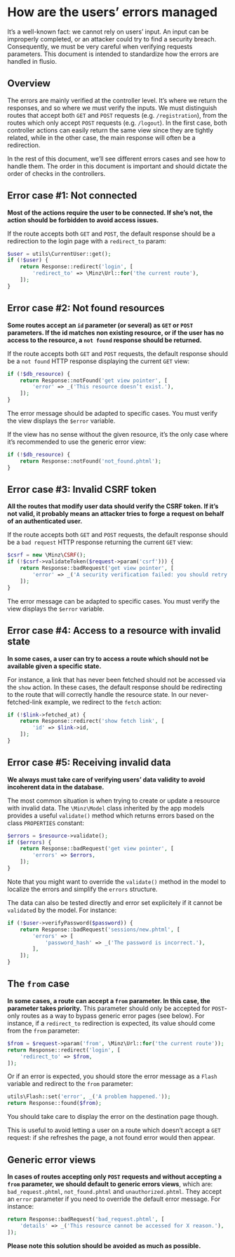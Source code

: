 # How are the users’ errors managed

It’s a well-known fact: we cannot rely on users’ input. An input can be
improperly completed, or an attacker could try to find a security breach.
Consequently, we must be very careful when verifying requests parameters. This
document is intended to standardize how the errors are handled in flusio.

## Overview

The errors are mainly verified at the controller level. It’s where we return
the responses, and so where we must verify the inputs. We must distinguish
routes that accept both `GET` and `POST` requests (e.g. `/registration`), from
the routes which only accept `POST` requests (e.g. `/logout`). In the first
case, both controller actions can easily return the same view since they are
tightly related, while in the other case, the main response will often be a
redirection.

In the rest of this document, we’ll see different errors cases and see how to
handle them. The order in this document is important and should dictate the
order of checks in the controllers.

## Error case #1: Not connected

**Most of the actions require the user to be connected. If she’s not, the
action should be forbidden to avoid access issues.**

If the route accepts both `GET` and `POST`, the default response should be a
redirection to the login page with a `redirect_to` param:

```php
$user = utils\CurrentUser::get();
if (!$user) {
    return Response::redirect('login', [
        'redirect_to' => \Minz\Url::for('the current route'),
    ]);
}
```

## Error case #2: Not found resources

**Some routes accept an `id` parameter (or several) as `GET` or `POST`
parameters. If the id matches non existing resource, or if the user has no
access to the resource, a `not found` response should be returned.**

If the route accepts both `GET` and `POST` requests, the default response
should be a `not found` HTTP response displaying the current `GET` view:

```php
if (!$db_resource) {
    return Response::notFound('get view pointer', [
        'error' => _('This resource doesn’t exist.'),
    ]);
}
```

The error message should be adapted to specific cases. You must verify the view
displays the `$error` variable.

If the view has no sense without the given resource, it’s the only case where
it’s recommended to use the generic error view:

```php
if (!$db_resource) {
    return Response::notFound('not_found.phtml');
}
```

## Error case #3: Invalid CSRF token

**All the routes that modify user data should verify the CSRF token. If it’s
not valid, it probably means an attacker tries to forge a request on behalf of
an authenticated user.**

If the route accepts both `GET` and `POST` requests, the default response
should be a `bad request` HTTP response returning the current `GET` view:

```php
$csrf = new \Minz\CSRF();
if (!$csrf->validateToken($request->param('csrf'))) {
    return Response::badRequest('get view pointer', [
        'error' => _('A security verification failed: you should retry to submit the form.'),
    ]);
}
```

The error message can be adapted to specific cases. You must verify the view
displays the `$error` variable.

## Error case #4: Access to a resource with invalid state

**In some cases, a user can try to access a route which should not be available
given a specific state.**

For instance, a link that has never been fetched should not be accessed via the
`show` action. In these cases, the default response should be redirecting to
the route that will correctly handle the resource state. In our
never-fetched-link example, we redirect to the `fetch` action:

```php
if (!$link->fetched_at) {
    return Response::redirect('show fetch link', [
        'id' => $link->id,
    ]);
}
```

## Error case #5: Receiving invalid data

**We always must take care of verifying users’ data validity to avoid
incoherent data in the database.**

The most common situation is when trying to create or update a resource with
invalid data. The `\Minz\Model` class inherited by the app models provides a
useful `validate()` method which returns errors based on the class `PROPERTIES`
constant:

```php
$errors = $resource->validate();
if ($errors) {
    return Response::badRequest('get view pointer', [
        'errors' => $errors,
    ]);
}
```

Note that you might want to override the `validate()` method in the model to
localize the errors and simplify the `errors` structure.

The data can also be tested directly and error set explicitely if it cannot be
`validate`d by the model. For instance:

```php
if (!$user->verifyPassword($password)) {
    return Response::badRequest('sessions/new.phtml', [
        'errors' => [
            'password_hash' => _('The password is incorrect.'),
        ],
    ]);
}
```

## The `from` case

**In some cases, a route can accept a `from` parameter. In this case, the
parameter takes priority.** This parameter should only be accepted for
`POST`-only routes as a way to bypass generic error pages (see below). For
instance, if a `redirect_to` redirection is expected, its value should come
from the `from` parameter:

```php
$from = $request->param('from', \Minz\Url::for('the current route'));
return Response::redirect('login', [
    'redirect_to' => $from,
]);
```

Or if an error is expected, you should store the error message as a `Flash`
variable and redirect to the `from` parameter:

```php
utils\Flash::set('error', _('A problem happened.'));
return Response::found($from);
```

You should take care to display the error on the destination page though.

This is useful to avoid letting a user on a route which doesn’t accept a `GET`
request: if she refreshes the page, a not found error would then appear.

## Generic error views

**In cases of routes accepting only `POST` requests and without accepting a
`from` parameter, we should default to generic errors views**, which are:
`bad_request.phtml`, `not_found.phtml` and `unauthorized.phtml`. They accept an
`error` parameter if you need to override the default error message. For
instance:

```php
return Response::badRequest('bad_request.phtml', [
    'details' => _('This resource cannot be accessed for X reason.'),
]);
```

**Please note this solution should be avoided as much as possible.**
